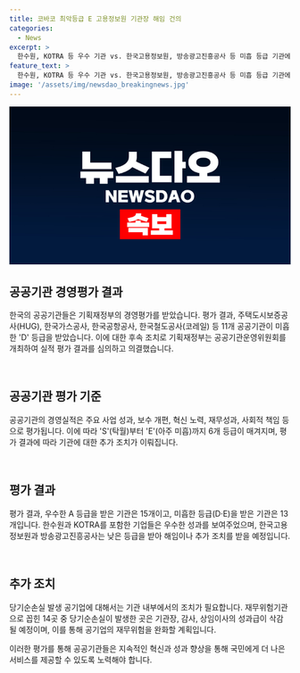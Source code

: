 ```yaml
---
title: 코바코 최악등급 E 고용정보원 기관장 해임 건의
categories:
  - News
excerpt: >
  한수원, KOTRA 등 우수 기관 vs. 한국고용정보원, 방송광고진흥공사 등 미흡 등급 기관에 해임 건의 한국 공공기관 평가결과, 한수원, KOTRA 등 우수한 성과를 거둔 기관과 미흡한 평가를 받은 한국고용정보원, 방송광고진흥공사가 두드러졌다. 공공기관 87곳을 대상으로 한 지난해 경영평가에서 A등급 기관은 15곳, D·E등급 기관은 13곳으로 나타났다. 탁월부터 아주 미흡까지 6등급으로 평가되며, 뛰어난 성과로 A등급을 획득한 국립공원공단, 인천국제공항공사 등과 반면 아주 미흡한 등급을 받은 기관들은 추가 조치가 예고되어 있다.
feature_text: >
  한수원, KOTRA 등 우수 기관 vs. 한국고용정보원, 방송광고진흥공사 등 미흡 등급 기관에 해임 건의 한국 공공기관 평가결과, 한수원, KOTRA 등 우수한 성과를 거둔 기관과 미흡한 평가를 받은 한국고용정보원, 방송광고진흥공사가 두드러졌다. 공공기관 87곳을 대상으로 한 지난해 경영평가에서 A등급 기관은 15곳, D·E등급 기관은 13곳으로 나타났다. 탁월부터 아주 미흡까지 6등급으로 평가되며, 뛰어난 성과로 A등급을 획득한 국립공원공단, 인천국제공항공사 등과 반면 아주 미흡한 등급을 받은 기관들은 추가 조치가 예고되어 있다.
image: '/assets/img/newsdao_breakingnews.jpg'
---
```


<p><img src="/assets/img/newsdao_breakingnews.jpg" alt="koreaapp 속보" /></p>

<h2 data-ke-size="size26">공공기관 경영평가 결과</h2>

<p>한국의 공공기관들은 기획재정부의 경영평가를 받았습니다. 평가 결과, 주택도시보증공사(HUG), 한국가스공사, 한국공항공사, 한국철도공사(코레일) 등 11개 공공기관이 미흡한 'D' 등급을 받았습니다. 이에 대한 후속 조치로 기획재정부는 공공기관운영위원회를 개최하여 실적 평가 결과를 심의하고 의결했습니다.</p>

<p data-ke-size="size16">&nbsp;</p>

<h2 data-ke-size="size26">공공기관 평가 기준</h2>

<p>공공기관의 경영실적은 주요 사업 성과, 보수 개편, 혁신 노력, 재무성과, 사회적 책임 등으로 평가됩니다. 이에 따라 'S'(탁월)부터 'E'(아주 미흡)까지 6개 등급이 매겨지며, 평가 결과에 따라 기관에 대한 추가 조치가 이뤄집니다.</p>

<p data-ke-size="size16">&nbsp;</p>

<h2 data-ke-size="size26">평가 결과</h2>

<p>평가 결과, 우수한 A 등급을 받은 기관은 15개이고, 미흡한 등급(D·E)을 받은 기관은 13개입니다. 한수원과 KOTRA를 포함한 기업들은 우수한 성과를 보여주었으며, 한국고용정보원과 방송광고진흥공사는 낮은 등급을 받아 해임이나 추가 조치를 받을 예정입니다.</p>

<p data-ke-size="size16">&nbsp;</p>

<h2 data-ke-size="size26">추가 조치</h2>

<p>당기순손실 발생 공기업에 대해서는 기관 내부에서의 조치가 필요합니다. 재무위험기관으로 꼽힌 14곳 중 당기순손실이 발생한 곳은 기관장, 감사, 상임이사의 성과급이 삭감될 예정이며, 이를 통해 공기업의 재무위험을 완화할 계획입니다.</p>

<p>이러한 평가를 통해 공공기관들은 지속적인 혁신과 성과 향상을 통해 국민에게 더 나은 서비스를 제공할 수 있도록 노력해야 합니다.</p>

